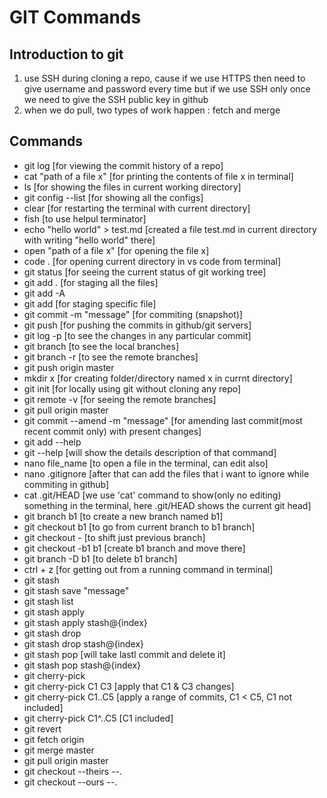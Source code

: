 # GIT Commands

## Introduction to git

1. use SSH during cloning a repo, cause if we use HTTPS then need to give username and password every time but if we use SSH only once we need to give the SSH public key in github
2. when we do pull, two types of work happen : fetch and merge



## Commands

- git log  [for viewing the commit history of a repo]
- cat "path of a file x"  [for printing the contents of file x in terminal]
- ls [for showing the files in current working directory]
- git config --list  [for showing all the configs]
- clear  [for restarting the terminal with current directory]
- fish  [to use helpul terminator]
- echo "hello world" > test.md  [created a file test.md in current directory with writing "hello world" there]
- open "path of a file x"  [for opening the file x]
- code . [for opening current directory in vs code from terminal]
- git status  [for seeing the current status of git working tree]
- git add .   [for staging all the files]
- git add -A  
- git add <file> [for staging specific file]  
- git commit -m "message"   [for commiting (snapshot)]
- git push  [for pushing the commits in github/git servers]
- git log -p <commit hash> [to see the changes in any particular commit]
- git branch  [to see the local branches]
- git branch -r  [to see the remote branches]
- git push origin master
- mkdir x  [for creating folder/directory named x in currnt directory]
- git init [for locally using git without cloning any repo]
- git remote -v [for seeing the remote branches]
- git pull origin master
- git commit --amend -m "message"  [for amending last commit(most recent commit only) with present changes]
- git add --help
- git <command> --help  [will show the details description of that command]
- nano file_name   [to open a file in the terminal, can edit also]
- nano .gitignore  [after that can add the files that i want to ignore while commiting in github]
- cat .git/HEAD  [we use 'cat' command to show(only no editing) something in the terminal, here .git/HEAD shows the current git head]
- git branch b1  [to create a new branch named b1]
- git checkout b1 [to go from current branch to b1 branch]
- git checkout -  [to shift just previous branch]
- git checkout -b1 b1 [create b1 branch and move there]
- git branch -D b1 [to delete b1 branch]
- ctrl + z  [for getting out from a running command in terminal]
- git stash
- git stash save "message"
- git stash list
- git stash apply
- git stash apply stash@{index}
- git stash drop
- git stash drop stash@{index}
- git stash pop [will take lastl commit and delete it]
- git stash pop stash@{index}
- git cherry-pick <that commit hash which want to bring here>
- git cherry-pick C1 C3  [apply that C1 & C3 changes]
- git cherry-pick C1..C5 [apply a range of commits, C1 < C5, C1 not included]
- git cherry-pick C1^..C5  [C1 included]
- git revert <that commit hash which want to revert>
- git fetch origin
- git merge master
- git pull origin master
- git checkout --theirs --.
- git checkout --ours --.